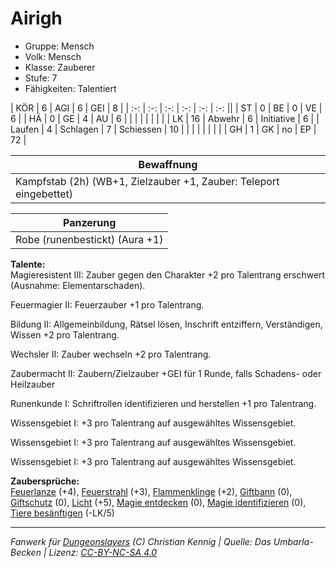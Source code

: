 # Airigh  
- Gruppe: Mensch  
- Volk: Mensch  
- Klasse: Zauberer  
- Stufe: 7  
- Fähigkeiten: Talentiert  


| KÖR    | 6  | AGI      | 6  | GEI        | 8  |
| :-: | :-: | :-: | :-: | :-: | :-: ||
| ST     | 0  | BE       | 0  | VE         | 6  |
| HÄ     | 0  | GE       | 4  | AU         | 6  |
|        |    |          |    |            |    |
| LK     | 16 | Abwehr   | 6  | Initiative | 6  |
| Laufen | 4  | Schlagen | 7  | Schiessen  | 10 |
|        |    |          |    |            |    |
| GH     | 1  | GK       | no | EP         | 72 |


| Bewaffnung |
| --- |
| Kampfstab (2h) (WB+1, Zielzauber +1, Zauber: Teleport eingebettet) |


| Panzerung |
| --- |
| Robe (runenbestickt) (Aura +1) |


**Talente:**  
Magieresistent III: Zauber gegen den Charakter +2 pro Talentrang erschwert (Ausnahme: Elementarschaden).

Feuermagier II: Feuerzauber +1 pro Talentrang.

Bildung II: Allgemeinbildung, Rätsel lösen, Inschrift entziffern, Verständigen, Wissen +2 pro Talentrang.

Wechsler II: Zauber wechseln +2 pro Talentrang.

Zaubermacht II: Zaubern/Zielzauber +GEI für 1 Runde, falls Schadens- oder Heilzauber

Runenkunde I: Schriftrollen identifizieren und herstellen +1 pro Talentrang.

Wissensgebiet I: +3 pro Talentrang auf ausgewähltes Wissensgebiet.

Wissensgebiet I: +3 pro Talentrang auf ausgewähltes Wissensgebiet.

Wissensgebiet I: +3 pro Talentrang auf ausgewähltes Wissensgebiet.


**Zaubersprüche:**  
[Feuerlanze](/grw/zauber/feuerlanze.md) (+4), [Feuerstrahl](/grw/zauber/feuerstrahl.md) (+3), [Flammenklinge](/grw/zauber/flammenklinge.md) (+2), [Giftbann](/grw/zauber/giftbann.md) (0), [Giftschutz](/grw/zauber/giftschutz.md) (0), [Licht](/grw/zauber/licht.md) (+5), [Magie entdecken](/grw/zauber/magie-entdecken.md) (0), [Magie identifizieren](/grw/zauber/magie-identifizieren.md) (0), [Tiere besänftigen](/grw/zauber/tiere-besaenftigen.md) (-LK/5)




___
*Fanwerk für [Dungeonslayers](https://www.dungeonslayers.net/) (C) Christian Kennig | Quelle: Das Umbarla-Becken | Lizenz: [CC-BY-NC-SA 4.0](https://creativecommons.org/licenses/by-nc-sa/4.0/deed.de)*